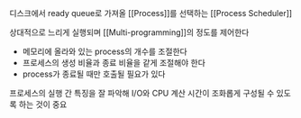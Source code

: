 
디스크에서 ready queue로 가져올 [[Process]]를 선택하는 [[Process Scheduler]]

상대적으로 느리게  실행되며 [[Multi-programming]]의 정도를 제어한다
+ 메모리에 올라와 있는 process의 개수를 조절한다
+ 프로세스의 생성 비율과 종료 비율을 같게 조절해야 한다
+ process가 종료될 때만 호출될 필요가 있다

프로세스의 실행 간 특징을 잘 파악해 I/O와 CPU 계산 시간이 조화롭게 구성될 수 있도록 하는 것이 중요

